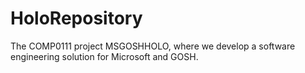 # HoloRepository
The COMP0111 project MSGOSHHOLO, where we develop a software engineering solution for Microsoft and GOSH.

